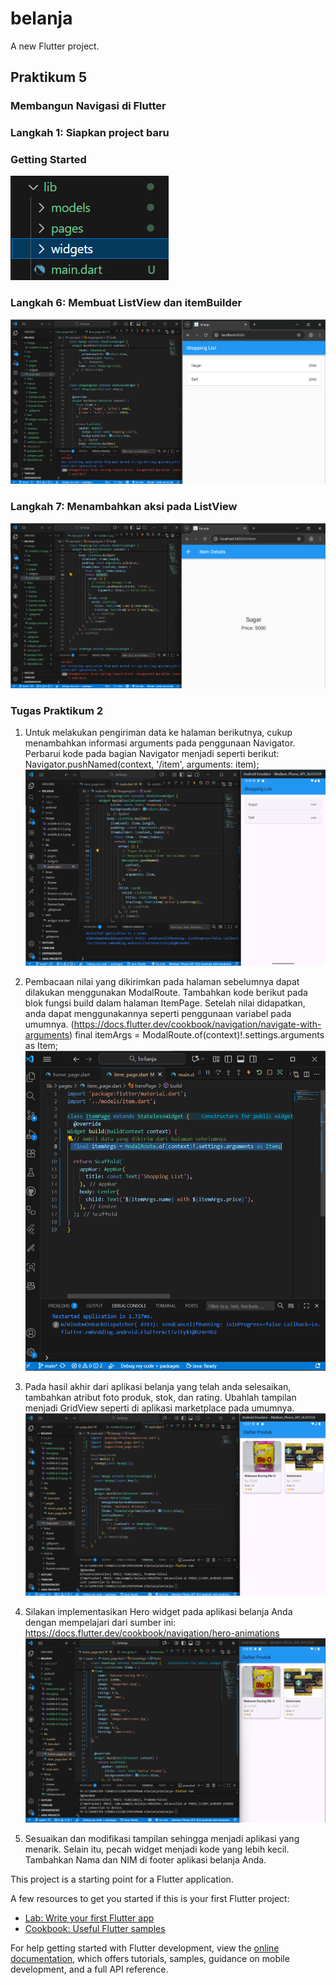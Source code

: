 # belanja

A new Flutter project.


## Praktikum 5
### Membangun Navigasi di Flutter

### Langkah 1: Siapkan project baru

### Getting Started
![langkah 1](image/mobile.6.5.1.png)

### Langkah 6: Membuat ListView dan itemBuilder
![langkah 6](image/mobile.6.5.2.png)

### Langkah 7: Menambahkan aksi pada ListView
![langkah 7](image/mobile.6.5.3.png)

### Tugas Praktikum 2
1. Untuk melakukan pengiriman data ke halaman berikutnya, cukup menambahkan informasi arguments pada penggunaan Navigator. Perbarui kode pada bagian Navigator menjadi seperti berikut:
Navigator.pushNamed(context, '/item', arguments: item);
![soal no 1](image/mobile.6.5.4.png)

2. Pembacaan nilai yang dikirimkan pada halaman sebelumnya dapat dilakukan menggunakan ModalRoute. Tambahkan kode berikut pada blok fungsi build dalam halaman ItemPage. Setelah nilai didapatkan, anda dapat menggunakannya seperti penggunaan variabel pada umumnya. (https://docs.flutter.dev/cookbook/navigation/navigate-with-arguments)
final itemArgs = ModalRoute.of(context)!.settings.arguments as Item;
![soal no 2](image/mobile.6.5.5.png)

3. Pada hasil akhir dari aplikasi belanja yang telah anda selesaikan, tambahkan atribut foto produk, stok, dan rating. Ubahlah tampilan menjadi GridView seperti di aplikasi marketplace pada umumnya.
![soal no 3](image/mobile.6.5.6.png)

4. Silakan implementasikan Hero widget pada aplikasi belanja Anda dengan mempelajari dari sumber ini: https://docs.flutter.dev/cookbook/navigation/hero-animations
![soal no 4](image/mobile.6.5.7.png)

5. Sesuaikan dan modifikasi tampilan sehingga menjadi aplikasi yang menarik. Selain itu, pecah widget menjadi kode yang lebih kecil. Tambahkan Nama dan NIM di footer aplikasi belanja Anda.










This project is a starting point for a Flutter application.

A few resources to get you started if this is your first Flutter project:

- [Lab: Write your first Flutter app](https://docs.flutter.dev/get-started/codelab)
- [Cookbook: Useful Flutter samples](https://docs.flutter.dev/cookbook)

For help getting started with Flutter development, view the
[online documentation](https://docs.flutter.dev/), which offers tutorials,
samples, guidance on mobile development, and a full API reference.
